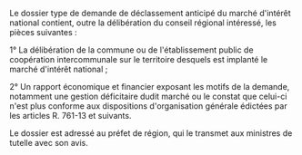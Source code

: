 Le dossier type de demande de déclassement anticipé du marché d'intérêt national contient, outre la délibération du conseil régional intéressé, les pièces suivantes :

1° La délibération de la commune ou de l'établissement public de coopération intercommunale sur le territoire desquels est implanté le marché d'intérêt national ;

2° Un rapport économique et financier exposant les motifs de la demande, notamment une gestion déficitaire dudit marché ou le constat que celui-ci n'est plus conforme aux dispositions d'organisation générale édictées par les articles R. 761-13 et suivants.

Le dossier est adressé au préfet de région, qui le transmet aux ministres de tutelle avec son avis.
